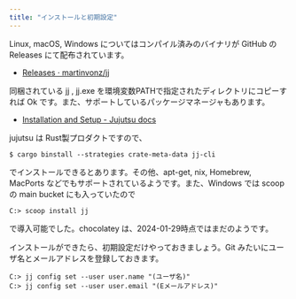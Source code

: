 ```yaml
---
title: "インストールと初期設定"
---
```

Linux, macOS, Windows についてはコンパイル済みのバイナリが GitHub の Releases にて配布されています。

- [Releases · martinvonz/jj](https://github.com/martinvonz/jj/releases)

同梱されている jj , jj.exe を環境変数PATHで指定されたディレクトリにコピーすれば Ok です。また、サポートしているパッケージマネージャもあります。

+ [Installation and Setup - Jujutsu docs](https://martinvonz.github.io/jj/v0.13.0/install-and-setup/)

jujutsu は Rust製プロダクトですので、

```
$ cargo binstall --strategies crate-meta-data jj-cli
```

でインストールできるとあります。その他、apt-get, nix, Homebrew, MacPorts などでもサポートされているようです。また、Windows では scoop の main bucket にも入っていたので

```
C:> scoop install jj
```

で導入可能でした。chocolatey は、2024-01-29時点ではまだのようです。

インストールができたら、初期設定だけやっておきましょう。Git みたいにユーザ名とメールアドレスを登録しておきます。

```
C:> jj config set --user user.name "(ユーザ名)"
C:> jj config set --user user.email "(Eメールアドレス)"
```
